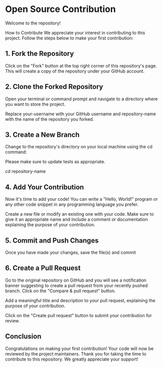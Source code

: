 # Open Source Contribution

Welcome to the repository!

How to Contribute
We appreciate your interest in contributing to this project. Follow the steps below to make your first contribution:

## 1. Fork the Repository

Click on the "Fork" button at the top right corner of this repository's page. This will create a copy of the repository under your GitHub account.

## 2. Clone the Forked Repository

Open your terminal or command prompt and navigate to a directory where you want to store the project. 

Replace your-username with your GitHub username and repository-name with the name of the repository you forked.

## 3. Create a New Branch

Change to the repository's directory on your local machine using the cd command:

Please make sure to update tests as appropriate.

cd repository-name


## 4. Add Your Contribution

Now it's time to add your code! You can write a "Hello, World!" program or any other code snippet in any programming language you prefer.

Create a new file or modify an existing one with your code. Make sure to give it an appropriate name and include a comment or documentation explaining the purpose of your contribution.

## 5. Commit and Push Changes
Once you have made your changes, save the file(s) and commit 

## 6. Create a Pull Request
Go to the original repository on GitHub and you will see a notification banner suggesting to create a pull request from your recently pushed branch. Click on the "Compare & pull request" button.

Add a meaningful title and description to your pull request, explaining the purpose of your contribution.

Click on the "Create pull request" button to submit your contribution for review.


## Conclusion
Congratulations on making your first contribution! Your code will now be reviewed by the project maintainers. Thank you for taking the time to contribute to this repository. We greatly appreciate your support!
